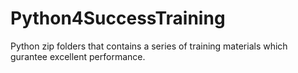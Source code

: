 # Python4SuccessTraining

Python zip folders that contains a series of training materials which gurantee excellent performance.

